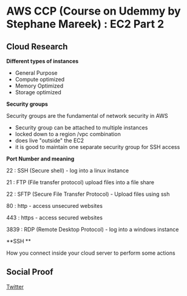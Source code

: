 # AWS CCP (Course on Udemmy by Stephane Mareek) : EC2 Part 2

## Cloud Research

**Different types of instances**

- General Purpose
- Compute optimized
- Memory Optimized
- Storage optimized

**Security groups**

Security groups are the fundamental of network security in AWS

- Security group can be attached to multiple instances
- locked down to a region /vpc combination
- does live "outside" the EC2
- it is good to maintain one separate security group for SSH access

**Port Number and meaning**

22 : SSH (Secure shell) - log into a linux instance

21 : FTP (File transfer protocol) upload files into a file share

22 : SFTP (Secure File Transfer Protocol) - Upload files using ssh

80 : http - access unsecured websites

443 : https - access secured websites

3839 : RDP (Remote Desktop Protocol) - log into a windows instance


**SSH **

How you connect inside your cloud server to perform some actions

## Social Proof

[Twitter](link)
